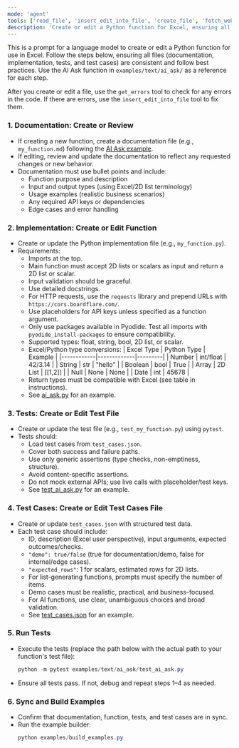 ```yaml
---
mode: 'agent'
tools: ['read_file', 'insert_edit_into_file', 'create_file', 'fetch_webpage', 'think', 'run_in_terminal', 'get_terminal_output', 'list_dir', 'pyodide_install-packages', 'get_errors']
description: 'Create or edit a Python function for Excel, ensuring all related files are in sync and follow best practices.'
---
```


This is a prompt for a language model to create or edit a Python function for use in Excel. Follow the steps below, ensuring all files (documentation, implementation, tests, and test cases) are consistent and follow best practices. Use the AI Ask function in `examples/text/ai_ask/` as a reference for each step.

After you create or edit a file, use the `get_errors` tool to check for any errors in the code. If there are errors, use the `insert_edit_into_file` tool to fix them.

### 1. Documentation: Create or Review
- If creating a new function, create a documentation file (e.g., `my_function.md`) following the [AI Ask example](../../examples/text/ai_ask/ai_ask.md).
- If editing, review and update the documentation to reflect any requested changes or new behavior.
- Documentation must use bullet points and include:
  - Function purpose and description
  - Input and output types (using Excel/2D list terminology)
  - Usage examples (realistic business scenarios)
  - Any required API keys or dependencies
  - Edge cases and error handling

### 2. Implementation: Create or Edit Function
- Create or update the Python implementation file (e.g., `my_function.py`).
- Requirements:
  - Imports at the top.
  - Main function must accept 2D lists or scalars as input and return a 2D list or scalar.
  - Input validation should be graceful.
  - Use detailed docstrings.
  - For HTTP requests, use the `requests` library and prepend URLs with `https://cors.boardflare.com/`.
  - Use placeholders for API keys unless specified as a function argument.
  - Only use packages available in Pyodide. Test all imports with `pyodide_install-packages` to ensure compatibility.
  - Supported types: float, string, bool, 2D list, or scalar.
  - Excel/Python type conversions:
    | Excel Type | Python Type | Example |
    |------------|-------------|---------|
    | Number     | int/float   | 42/3.14 |
    | String     | str         | "hello" |
    | Boolean    | bool        | True    |
    | Array      | 2D List     | [[1,2]] |
    | Null       | None        | None    |
    | Date       | int         | 45678   |
  - Return types must be compatible with Excel (see table in instructions).
  - See [ai_ask.py](../../examples/text/ai_ask/ai_ask.py) for an example.

### 3. Tests: Create or Edit Test File
- Create or update the test file (e.g., `test_my_function.py`) using `pytest`.
- Tests should:
  - Load test cases from `test_cases.json`.
  - Cover both success and failure paths.
  - Use only generic assertions (type checks, non-emptiness, structure).
  - Avoid content-specific assertions.
  - Do not mock external APIs; use live calls with placeholder/test keys.
  - See [test_ai_ask.py](../../examples/text/ai_ask/test_ai_ask.py) for an example.

### 4. Test Cases: Create or Edit Test Cases File
- Create or update `test_cases.json` with structured test data.
- Each test case should include:
  - ID, description (Excel user perspective), input arguments, expected outcomes/checks.
  - `"demo": true/false` (true for documentation/demo, false for internal/edge cases).
  - `"expected_rows"`: 1 for scalars, estimated rows for 2D lists.
  - For list-generating functions, prompts must specify the number of items.
  - Demo cases must be realistic, practical, and business-focused.
  - For AI functions, use clear, unambiguous choices and broad validation.
  - See [test_cases.json](../../examples/text/ai_ask/test_cases.json) for an example.

### 5. Run Tests
- Execute the tests (replace the path below with the actual path to your function's test file):
  ```powershell
  python -m pytest examples/text/ai_ask/test_ai_ask.py
  ```
- Ensure all tests pass. If not, debug and repeat steps 1–4 as needed.

### 6. Sync and Build Examples
- Confirm that documentation, function, tests, and test cases are in sync.
- Run the example builder:
  ```powershell
  python examples/build_examples.py
  ```